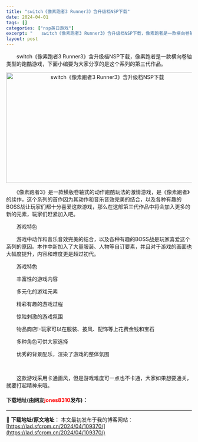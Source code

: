 ```yaml
---
title: "switch《像素跑者3 Runner3》含升级档NSP下载"
date: 2024-04-01
tags: []
categories: ["nsp英日游戏"]
excerpt: "　　switch《像素跑者3 Runner3》含升级档NSP下载，像素跑者是一款横向卷轴类型的跑酷游戏，下面小编要为大家分享的是这个系列的第三代作品。 　　《像素跑者3》是一款横版卷轴式的动作跑酷玩法的激情游戏，是《像素跑者》的续作，这个系列的首作因为其动作和音乐音效完美的结合，以及各种有趣的BOS&hellip;"
layout: post
---
```


 <p>　　switch《像素跑者3 Runner3》含升级档NSP下载，像素跑者是一款横向卷轴类型的跑酷游戏，下面小编要为大家分享的是这个系列的第三代作品。</p> <p align="center"><img src="https://lad.sfcrom.cn/wp-content/uploads/2024/04/20240401_660a3237e1179.webp" style="width: 533px; height: 300px;" alt="switch《像素跑者3 Runner3》含升级档NSP下载" /></p> <p>　　《像素跑者3》是一款横版卷轴式的动作跑酷玩法的激情游戏，是《像素跑者》的续作，这个系列的首作因为其动作和音乐音效完美的结合，以及各种有趣的BOSS战让玩家们都十分喜爱这款游戏，那么在这部第三代作品中将会加入更多的新的元素，玩家们赶紧加入吧。</p> <p>　　游戏特色</p> <p>　　游戏中动作和音乐音效完美的结合，以及各种有趣的BOSS战是玩家喜爱这个系列的原因。本作中新加入了大量服装、人物等自订要素，并且对于游戏的画面也大幅度提升，内容和难度更是超过初代。</p> <p>　　游戏特色</p> <p>　　丰富性的游戏内容</p> <p>　　多元化的游戏元素</p> <p>　　精彩有趣的游戏过程</p> <p>　　惊险刺激的游戏氛围</p> <p>　　物品商店!-玩家可以在服装、披风、配饰等上花费金钱和宝石</p> <p>　　多种角色可供大家选择</p> <p>　　优秀的背景配乐，渲染了游戏的整体氛围</p> <p>&nbsp;</p> <p>　　这款游戏采用卡通画风，但是游戏难度可一点也不卡通，大家如果想要通关，就要打起精神来哦。</p> <p><h4>下载地址(由网友<font color="red">jones8310</font>发布)：</h4></p> 

---
📖 **下载地址/原文地址：** 本文最初发布于我的博客网站：[https://lad.sfcrom.cn/2024/04/109370/](https://lad.sfcrom.cn/2024/04/109370/)
